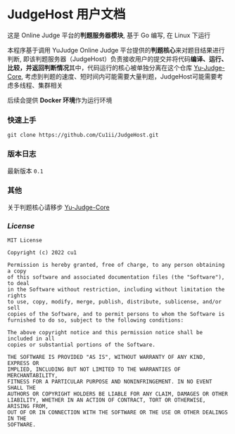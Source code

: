 # JudgeHost 用户文档

这是 Online Judge 平台的**判题服务器模块**, 基于 Go 编写, 在 Linux 下运行

本程序基于调用 YuJudge Online Judge 平台提供的**判题核心**来对题目结果进行判断, 即该判题服务器（JudgeHost）负责接收用户的提交并将代码**编译、运行、比较，并返回判断情况**其中，代码运行的核心被单独分离在这个仓库  [Yu-Judge-Core](https://github.com/yuzhanglong/YuJudge-Core), 考虑到判题的速度、短时间内可能需要大量判题，JudgeHost可能需要考虑多线程、集群相关

后续会提供 **Docker 环境**作为运行环境

### 快速上手

```shell
git clone https://github.com/Cu1ii/JudgeHost.git
```



### 版本日志

最新版本 `0.1`

### 其他

关于判题核心请移步 [Yu-Judge-Core](https://github.com/yuzhanglong/YuJudge-Core)

### *License*

```
MIT License

Copyright (c) 2022 cu1

Permission is hereby granted, free of charge, to any person obtaining a copy
of this software and associated documentation files (the "Software"), to deal
in the Software without restriction, including without limitation the rights
to use, copy, modify, merge, publish, distribute, sublicense, and/or sell
copies of the Software, and to permit persons to whom the Software is
furnished to do so, subject to the following conditions:

The above copyright notice and this permission notice shall be included in all
copies or substantial portions of the Software.

THE SOFTWARE IS PROVIDED "AS IS", WITHOUT WARRANTY OF ANY KIND, EXPRESS OR
IMPLIED, INCLUDING BUT NOT LIMITED TO THE WARRANTIES OF MERCHANTABILITY,
FITNESS FOR A PARTICULAR PURPOSE AND NONINFRINGEMENT. IN NO EVENT SHALL THE
AUTHORS OR COPYRIGHT HOLDERS BE LIABLE FOR ANY CLAIM, DAMAGES OR OTHER
LIABILITY, WHETHER IN AN ACTION OF CONTRACT, TORT OR OTHERWISE, ARISING FROM,
OUT OF OR IN CONNECTION WITH THE SOFTWARE OR THE USE OR OTHER DEALINGS IN THE
SOFTWARE.
```

